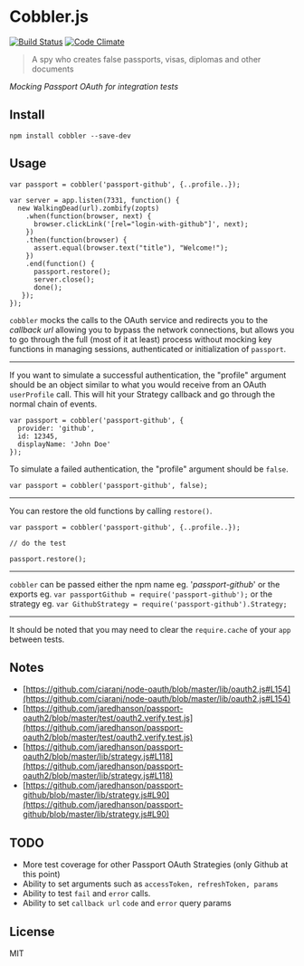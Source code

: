 # Cobbler.js

[![Build Status](https://travis-ci.org/nowk/cobbler.js.svg?branch=master)](https://travis-ci.org/nowk/cobbler.js)
[![Code Climate](https://codeclimate.com/github/nowk/cobbler.js.png)](https://codeclimate.com/github/nowk/cobbler.js)

> A spy who creates false passports, visas, diplomas and other documents

*Mocking Passport OAuth for integration tests*

## Install

    npm install cobbler --save-dev

## Usage

    var passport = cobbler('passport-github', {..profile..});

    var server = app.listen(7331, function() {
      new WalkingDead(url).zombify(zopts)
        .when(function(browser, next) {
          browser.clickLink('[rel="login-with-github"]', next);
        })
        .then(function(browser) {
          assert.equal(browser.text("title"), "Welcome!");
        })
        .end(function() {
          passport.restore();
          server.close();
          done();
       });
    });

`cobbler` mocks the calls to the OAuth service and redirects you to the *callback url* allowing you to bypass the network connections, but allows you to go through the full (most of it at least) process without mocking key functions in managing sessions, authenticated or initialization of `passport`.

---

If you want to simulate a successful authentication, the "profile" argument should be an object similar to what you would receive from an OAuth `userProfile` call. This will hit your Strategy callback and go through the normal chain of events.

    var passport = cobbler('passport-github', {
      provider: 'github',
      id: 12345,
      displayName: 'John Doe'
    });

To simulate a failed authentication, the "profile" argument should be `false`.

    var passport = cobbler('passport-github', false);

---

You can restore the old functions by calling `restore()`.

    var passport = cobbler('passport-github', {..profile..});

    // do the test

    passport.restore();

---

`cobbler` can be passed either the npm name eg. '*passport-github*' or the exports eg. `var passportGithub = require('passport-github');` or the strategy eg. `var GithubStrategy = require('passport-github').Strategy;`

---

It should be noted that you may need to clear the `require.cache` of your `app` between tests.

## Notes

  * [https://github.com/ciaranj/node-oauth/blob/master/lib/oauth2.js#L154](https://github.com/ciaranj/node-oauth/blob/master/lib/oauth2.js#L154)
  * [https://github.com/jaredhanson/passport-oauth2/blob/master/test/oauth2.verify.test.js](https://github.com/jaredhanson/passport-oauth2/blob/master/test/oauth2.verify.test.js)
  * [https://github.com/jaredhanson/passport-oauth2/blob/master/lib/strategy.js#L118](https://github.com/jaredhanson/passport-oauth2/blob/master/lib/strategy.js#L118)
  * [https://github.com/jaredhanson/passport-github/blob/master/lib/strategy.js#L90](https://github.com/jaredhanson/passport-github/blob/master/lib/strategy.js#L90)

## TODO

  * More test coverage for other Passport OAuth Strategies (only Github at this point)
  * Ability to set arguments such as `accessToken, refreshToken, params`
  * Ability to test `fail` and `error` calls.
  * Ability to set `callback url` `code` and `error` query params

## License

MIT

